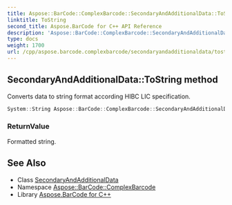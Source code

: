```yaml
---
title: Aspose::BarCode::ComplexBarcode::SecondaryAndAdditionalData::ToString method
linktitle: ToString
second_title: Aspose.BarCode for C++ API Reference
description: 'Aspose::BarCode::ComplexBarcode::SecondaryAndAdditionalData::ToString method. Converts data to string format according HIBC LIC specification in C++.'
type: docs
weight: 1700
url: /cpp/aspose.barcode.complexbarcode/secondaryandadditionaldata/tostring/
---
```

## SecondaryAndAdditionalData::ToString method


Converts data to string format according HIBC LIC specification.

```cpp
System::String Aspose::BarCode::ComplexBarcode::SecondaryAndAdditionalData::ToString() const override
```


### ReturnValue

Formatted string.

## See Also

* Class [SecondaryAndAdditionalData](../)
* Namespace [Aspose::BarCode::ComplexBarcode](../../)
* Library [Aspose.BarCode for C++](../../../)
